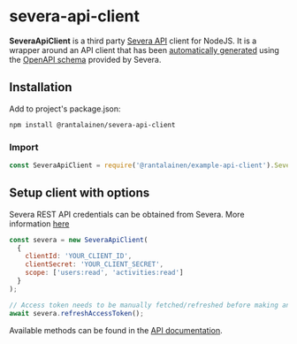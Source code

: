 # severa-api-client

**SeveraApiClient** is a third party [Severa API](https://api.severa.visma.com/psapublicrest/doc/index.html#/) client for NodeJS. It is a wrapper around an API client that has been [automatically generated](https://www.npmjs.com/package/swagger-typescript-api) using the [OpenAPI schema](https://example.com/openapi.json) provided by Severa.

## Installation

Add to project's package.json:

```
npm install @rantalainen/severa-api-client
```

### Import

```javascript
const SeveraApiClient = require('@rantalainen/example-api-client').SeveraApiClient;
```

## Setup client with options

Severa REST API credentials can be obtained from Severa. More information [here](https://support.severa.com/en/support/solutions/articles/77000546834-how-to-get-started-with-rest-api)

```javascript
const severa = new SeveraApiClient(
  {
    clientId: 'YOUR_CLIENT_ID',
    clientSecret: 'YOUR_CLIENT_SECRET',
    scope: ['users:read', 'activities:read']
  }
);

// Access token needs to be manually fetched/refreshed before making any scoped requests.
await severa.refreshAccessToken();
```

Available methods can be found in the [API documentation](https://api.severa.visma.com/psapublicrest/doc/index.html#/).
